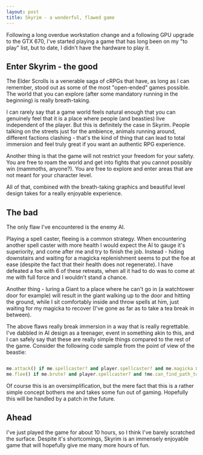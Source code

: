 ```yaml
---
layout: post
title: Skyrim - a wonderful, flawed game
---
```


Following a long overdue workstation change and a following GPU upgrade to the
GTX 670, I've started playing a game that has long been on my "to play" list, but
to date, I didn't have the hardware to play it.

## Enter Skyrim - the good

The Elder Scrolls is a venerable saga of cRPGs that have, as long as I can remember,
stood out as some of the most "open-ended" games possible. The world that you can
explore (after some mandatory running in the beginning) is really breath-taking.

I can rarely say that a game world feels natural enough that you can genuinely feel
that it is a place where people (and beasties) live independent of the player. But
this is definitely the case in Skyrim. People talking on the streets just for the
ambience, animals running around, different factions clashing - that's the kind of
thing that can lead to total immersion and feel truly great if you want an
authentic RPG experience.

Another thing is that the game will not restrict your freedom for your safety. You are
free to roam the world and get into fights that you cannot possibly win (mammoths, anyone?).
You are free to explore and enter areas that are not meant for your character level.

All of that, combined with the breath-taking graphics and beautiful level design takes for
a really enjoyable experience.

## The bad

The only flaw I've encountered is the enemy AI.

Playing a spell caster, fleeing is a common
strategy. When encountering another spell caster with more health I would expect the AI
to gauge it's superiority, and come after me and try to finish the job. Instead - hiding
downstairs and waiting for a magicka replenishment seems to put the foe at ease (despite the
fact that their health does not regenerate). I have defeated a foe with 6 of these retreats,
when all it had to do was to come at me with full force and I wouldn't stand a chance.

Another thing - luring a Giant to a place where he can't go in (a watchtower door for example)
will result in the giant walking up to the door and hitting the ground, while I sit comfortably
inside and throw spells at him, just waiting for my magicka to recover (I've gone as far as to
take a tea break in between).

The above flaws really break immersion in a way that is really regrettable. I've dabbled in AI
design as a teenager, event in something akin to this, and I can safely say that these are really
simple things compared to the rest of the game. Consider the following code sample from the point
of view of the beastie:

~~~ruby

me.attack() if me.spellcaster? and player.spellcaster? and me.magicka > player.magicka and player.health*3 < me.health
me.flee() if me.brute? and player.spellcaster? and !me.can_find_path_to(player)

~~~

Of course this is an oversimplification, but the mere fact that this is a rather simple concept
bothers me and takes some fun out of gaming. Hopefully this will be handled by a patch in the future.

## Ahead

I've just played the game for about 10 hours, so I think I've barely scratched the surface. Despite
it's shortcomings, Skyrim is an immensely enjoyable game that will hopefully give me many more hours of fun.

